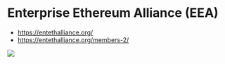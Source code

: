 # Enterprise Ethereum Alliance (EEA)

* <https://entethalliance.org/>
* <https://entethalliance.org/members-2/>

![](https://cdn.blockcast.it/wp-content/uploads/2017/05/21203513/17097485_479380669118510_910798719080622609_o.png)

